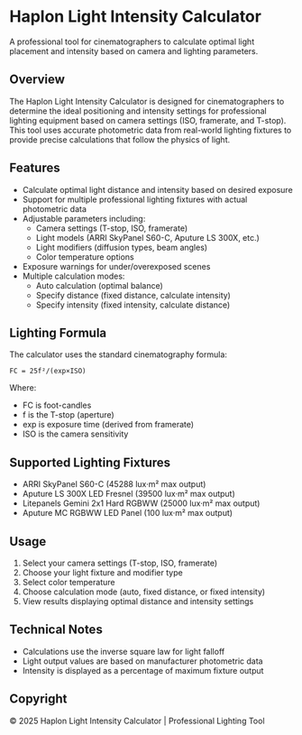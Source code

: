 # Haplon Light Intensity Calculator

A professional tool for cinematographers to calculate optimal light placement and intensity based on camera and lighting parameters.

## Overview

The Haplon Light Intensity Calculator is designed for cinematographers to determine the ideal positioning and intensity settings for professional lighting equipment based on camera settings (ISO, framerate, and T-stop). This tool uses accurate photometric data from real-world lighting fixtures to provide precise calculations that follow the physics of light.

## Features

- Calculate optimal light distance and intensity based on desired exposure
- Support for multiple professional lighting fixtures with actual photometric data
- Adjustable parameters including:
  - Camera settings (T-stop, ISO, framerate)
  - Light models (ARRI SkyPanel S60-C, Aputure LS 300X, etc.)
  - Light modifiers (diffusion types, beam angles)
  - Color temperature options
- Exposure warnings for under/overexposed scenes
- Multiple calculation modes:
  - Auto calculation (optimal balance)
  - Specify distance (fixed distance, calculate intensity)
  - Specify intensity (fixed intensity, calculate distance)

## Lighting Formula

The calculator uses the standard cinematography formula:

```
FC = 25f²/(exp×ISO)
```

Where:
- FC is foot-candles
- f is the T-stop (aperture)
- exp is exposure time (derived from framerate)
- ISO is the camera sensitivity

## Supported Lighting Fixtures

- ARRI SkyPanel S60-C (45288 lux·m² max output)
- Aputure LS 300X LED Fresnel (39500 lux·m² max output)
- Litepanels Gemini 2x1 Hard RGBWW (25000 lux·m² max output)
- Aputure MC RGBWW LED Panel (100 lux·m² max output)

## Usage

1. Select your camera settings (T-stop, ISO, framerate)
2. Choose your light fixture and modifier type
3. Select color temperature
4. Choose calculation mode (auto, fixed distance, or fixed intensity)
5. View results displaying optimal distance and intensity settings

## Technical Notes

- Calculations use the inverse square law for light falloff
- Light output values are based on manufacturer photometric data
- Intensity is displayed as a percentage of maximum fixture output

## Copyright

© 2025 Haplon Light Intensity Calculator | Professional Lighting Tool